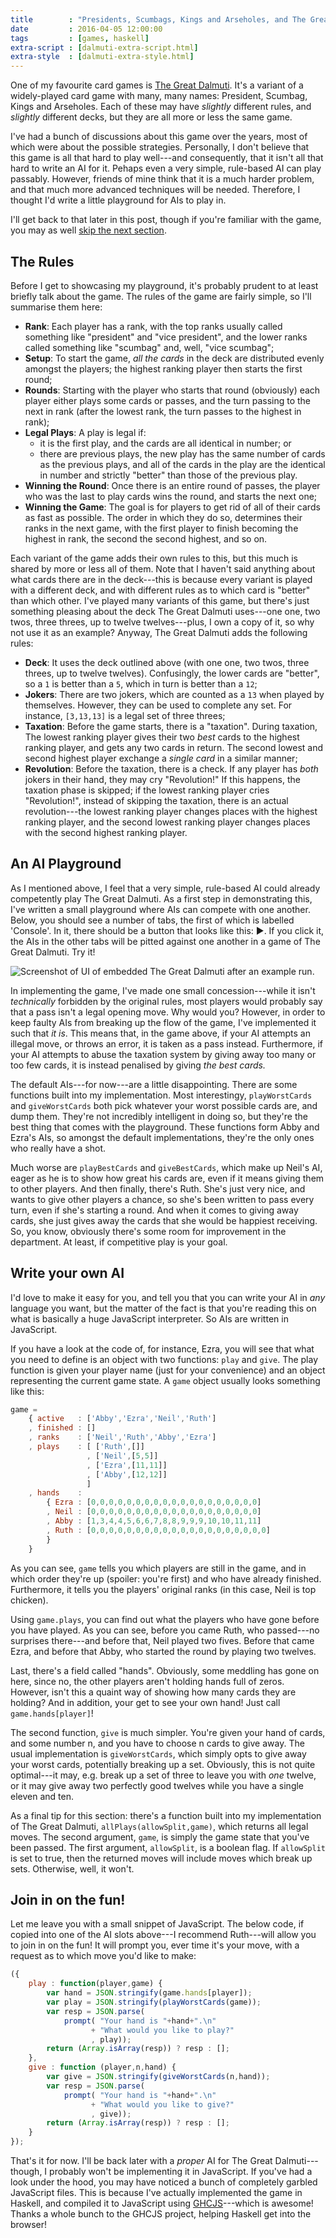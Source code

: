```yaml
---
title        : "Presidents, Scumbags, Kings and Arseholes, and The Great Dalmuti"
date         : 2016-04-05 12:00:00
tags         : [games, haskell]
extra-script : [dalmuti-extra-script.html]
extra-style  : [dalmuti-extra-style.html]
---
```


One of my favourite card games is [The Great Dalmuti][BoardGameGeek]. It's  a variant of a widely-played card game with many, many names: President, Scumbag, Kings and Arseholes. Each of these may have *slightly* different rules, and *slightly* different decks, but they are all more or less the same game.

I've had a bunch of discussions about this game over the years, most of which were about the possible strategies. Personally, I don't believe that this game is all that hard to play well---and consequently, that it isn't all that hard to write an AI for it. Pehaps even a very simple, rule-based AI can play passably. However, friends of mine think that it is a much harder problem, and that much more advanced techniques will be needed. Therefore, I thought I'd write a little playground for AIs to play in. 

<!--more-->

I'll get back to that later in this post, though if you're familiar with the game, you may as well [skip the next section](#an-ai-playground).


## The Rules

Before I get to showcasing my playground, it's probably prudent to at least briefly talk about the game. The rules of the game are fairly simple, so I'll summarise them here:

  - **Rank**: Each player has a rank, with the top ranks usually called something like "president" and "vice president", and the lower ranks called something like "scumbag" and, well, "vice scumbag"; 
  - **Setup**: To start the game, *all the cards* in the deck are distributed evenly amongst the players; the highest ranking player then starts the first round;
  - **Rounds**: Starting with the player who starts that round (obviously) each player either plays some cards or passes, and the turn passing to the next in rank (after the lowest rank, the turn passes to the highest in rank);
  - **Legal Plays**: A play is legal if:
      * it is the first play, and the cards are all identical in number; or
      * there are previous plays, the new play has the same number of cards as the previous plays, and all of the cards in the play are the identical in number and strictly "better" than those of the previous play.
  - **Winning the Round**: Once there is an entire round of passes, the player who was the last to play cards wins the round, and starts the next one;
  - **Winning the Game**: The goal is for players to get rid of all of their cards as fast as possible. The order in which they do so, determines their ranks in the next game, with the first player to finish becoming the highest in rank, the second the second highest, and so on.

Each variant of the game adds their own rules to this, but this much is shared by more or less all of them. Note that I haven't said anything about what cards there are in the deck---this is because every variant is played with a different deck, and with different rules as to which card is "better" than which other. I've played many variants of this game, but there's just something pleasing about the deck The Great Dalmuti uses---one one, two twos, three threes, up to twelve twelves---plus, I own a copy of it, so why not use it as an example? Anyway, The Great Dalmuti adds the following rules:

  - **Deck**: It uses the deck outlined above (with one one, two twos, three threes, up to twelve twelves). Confusingly, the lower cards are "better", so a `1` is better than a `5`, which in turn is better than a `12`;
  - **Jokers**: There are two jokers, which are counted as a `13` when played by themselves. However, they can be used to complete any set. For instance, `[3,13,13]` is a legal set of three threes;
  - **Taxation**: Before the game starts, there is a "taxation". During taxation, The lowest ranking player gives their two *best* cards to the highest ranking player, and gets any two cards in return. The second lowest and second highest player exchange a *single card* in a similar manner;
  - **Revolution**: Before the taxation, there is a check. If any player has *both* jokers in their hand, they may cry "Revolution!" If this happens, the taxation phase is skipped; if the lowest ranking player cries "Revolution!", instead of skipping the taxation, there is an actual revolution---the lowest ranking player changes places with the highest ranking player, and the second lowest ranking player changes places with the second highest ranking player.


## An AI Playground

As I mentioned above, I feel that a very simple, rule-based AI could already competently play The Great Dalmuti. As a first step in demonstrating this, I've written a small playground where AIs can compete with one another. Below, you should see a number of tabs, the first of which is labelled 'Console'. In it, there should be a button that looks like this: <span class="runmain">&#9654;</span>. If you click it, the AIs in the other tabs will be pitted against one another in a game of The Great Dalmuti. Try it!

![](/public/images/dalmuti-example.png "Screenshot of UI of embedded The Great Dalmuti after an example run.")

In implementing the game, I've made one small concession---while it isn't *technically* forbidden by the original rules, most players would probably say that a pass isn't a legal opening move. Why would you? However, in order to keep faulty AIs from breaking up the flow of the game, I've implemented it such that *it is*. This means that, in the game above, if your AI attempts an illegal move, or throws an error, it is taken as a pass instead. Furthermore, if your AI attempts to abuse the taxation system by giving away too many or too few cards, it is instead penalised by giving *the best cards.*

The default AIs---for now---are a little disappointing. There are some functions built into my implementation. Most interestingy, `playWorstCards` and `giveWorstCards` both pick whatever your worst possible cards are, and dump them. They're not incredibly intelligent in doing so, but they're the best thing that comes with the playground. These functions form Abby and Ezra's AIs, so amongst the default implementations, they're the only ones who really have a shot.

Much worse are `playBestCards` and `giveBestCards`, which make up Neil's AI, eager as he is to show how great his cards are, even if it means giving them to other players. And then finally, there's Ruth. She's just very nice, and wants to give other players a chance, so she's been written to pass every turn, even if she's starting a round. And when it comes to giving away cards, she just gives away the cards that she would be happiest receiving. So, you know, obviously there's some room for improvement in the department. At least, if competitive play is your goal.


## Write your own AI

I'd love to make it easy for you, and tell you that you can write your AI in *any* language you want, but the matter of the fact is that you're reading this on what is basically a huge JavaScript interpreter. So AIs are written in JavaScript.

If you have a look at the code of, for instance, Ezra, you will see that what you need to define is an object with two functions: `play` and `give`. The play function is given your player name (just for your convenience) and an object representing the current game state. A `game` object usually looks something like this:

```javascript
game =
    { active   : ['Abby','Ezra','Neil','Ruth']
    , finished : []
    , ranks    : ['Neil','Ruth','Abby','Ezra']
    , plays    : [ ['Ruth',[]]
                 , ['Neil',[5,5]]
                 , ['Ezra',[11,11]]
                 , ['Abby',[12,12]]
                 ]
    , hands    :
        { Ezra : [0,0,0,0,0,0,0,0,0,0,0,0,0,0,0,0,0,0,0]
        , Neil : [0,0,0,0,0,0,0,0,0,0,0,0,0,0,0,0,0,0,0]
        , Abby : [1,3,4,4,5,6,6,7,8,8,9,9,9,10,10,11,11]
        , Ruth : [0,0,0,0,0,0,0,0,0,0,0,0,0,0,0,0,0,0,0,0]
        }
    }
```

As you can see, `game` tells you which players are still in the game, and in which order they're up (spoiler: you're first) and who have already finished. Furthermore, it tells you the players' original ranks (in this case, Neil is top chicken).

Using `game.plays`, you can find out what the players who have gone before you have played. As you can see, before you came Ruth, who passed---no surprises there---and before that, Neil played two fives. Before that came Ezra, and before that Abby, who started the round by playing two twelves.

Last, there's a field called "hands". Obviously, some meddling has gone on here, since no, the other players aren't holding hands full of zeros. However, isn't this a quaint way of showing how many cards they are holding? And in addition, your get to see your own hand! Just call `game.hands[player]`!

The second function, `give` is much simpler. You're given your hand of cards, and some number n, and you have to choose n cards to give away. The usual implementation is `giveWorstCards`, which simply opts to give away your worst cards, potentially breaking up a set. Obviously, this is not quite optimal---it may, e.g. break up a set of three to leave you with *one* twelve, or it may give away two perfectly good twelves while you have a single eleven and ten.

As a final tip for this section: there's a function built into my implementation of The Great Dalmuti, `allPlays(allowSplit,game)`, which returns all legal moves. The second argument, `game`, is simply the game state that you've been passed. The first argument, `allowSplit`, is a boolean flag. If `allowSplit` is set to true, then the returned moves will include moves which break up sets. Otherwise, well, it won't.


## Join in on the fun!

Let me leave you with a small snippet of JavaScript. The below code, if copied into one of the AI slots above---I recommend Ruth---will allow you to join in on the fun! It will prompt you, ever time it's your move, with a request as to which move you'd like to make:

```javascript
({
    play : function(player,game) {
        var hand = JSON.stringify(game.hands[player]);
        var play = JSON.stringify(playWorstCards(game));
        var resp = JSON.parse(
            prompt( "Your hand is "+hand+".\n"
                  + "What would you like to play?"
                  , play));
        return (Array.isArray(resp)) ? resp : [];
    },
    give : function (player,n,hand) {
        var give = JSON.stringify(giveWorstCards(n,hand));
        var resp = JSON.parse(
            prompt( "Your hand is "+hand+".\n"
                  + "What would you like to give?"
                  , give));
        return (Array.isArray(resp)) ? resp : [];
    }
});
```

That's it for now. I'll be back later with a *proper* AI for The Great Dalmuti---though, I probably won't be implementing it in JavaScript. If you've had a look under the hood, you may have noticed a bunch of completely garbled JavaScript files. This is because I've actually implemented the game in Haskell, and compiled it to JavaScript using [GHCJS][GHCJS]---which is awesome! Thanks a whole bunch to the GHCJS project, helping Haskell get into the browser!

[BoardGameGeek]: https://boardgamegeek.com/boardgame/929/great-dalmuti
[GHCJS]: https://github.com/ghcjs/ghcjs
